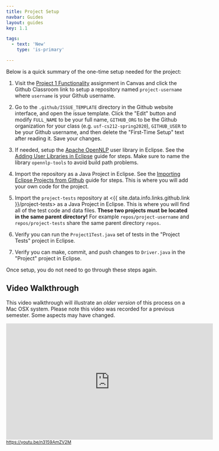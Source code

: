 ```yaml
---
title: Project Setup
navbar: Guides
layout: guides
key: 1.1

tags:
  - text: 'New'
    type: 'is-primary'

---
```


Below is a quick summary of the one-time setup needed for the project:

1. Visit the [Project 1 Functionality](https://usfca.instructure.com/courses/1591964/assignments/6921840) assignment in Canvas and click the Github Classroom link to setup a repository named `project-username` where `username` is your Github username.

1. Go to the `.github/ISSUE_TEMPLATE` directory in the Github website interface, and open the issue template. Click the "Edit" button and modify `FULL_NAME` to be your full name, `GITHUB_ORG` to be the Github organization for your class (e.g. `usf-cs212-spring2020`), `GITHUB_USER` to be your Github username, and then delete the "First-Time Setup" text after reading it. Save your changes.

1. If needed, setup the [Apache OpenNLP](http://opennlp.apache.org/) user library in Eclipse. See the [Adding User Libraries in Eclipse](/guides/eclipse/adding-user-libraries-in-eclipse.html) guide for steps. Make sure to name the library `opennlp-tools` to avoid build path problems.

1. Import the repository as a Java Project in Eclipse. See the [Importing Eclipse Projects from Github](/guides/eclipse/importing-eclipse-projects-from-github.html) guide for steps. This is where you will add your own code for the project.

1. Import the `project-tests` repository at <{{ site.data.info.links.github.link }}/project-tests> as a Java Project in Eclipse. This is where you will find all of the test code and data files. **These two projects must be located in the same parent directory!** For example `repos/project-username` and `repos/project-tests` share the same parent directory `repos`.

1. Verify you can run the `Project1Test.java` set of tests in the "Project Tests" project in Eclipse.

1. Verify you can make, commit, and push changes to `Driver.java` in the "Project" project in Eclipse.

Once setup, you do not need to go through these steps again.

## Video Walkthrough

This video walkthrough will illustrate an *older version* of this process on a Mac OSX system. Please note this video was recorded for a previous semester. Some aspects may have changed.

<div>
  <iframe width="560" height="315" src="https://www.youtube.com/embed/n3159AmZV2M?rel=0" frameborder="0" allow="autoplay; encrypted-media" allowfullscreen style="height: 315px;"></iframe>
  <br/>
  <small><a href="https://youtu.be/n3159AmZV2M"><i class="fab fa-youtube"></i> https://youtu.be/n3159AmZV2M</a></small>
</div>
